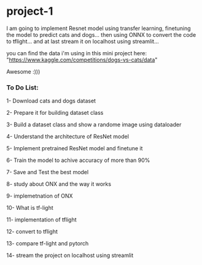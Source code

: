 # project-1
I am going to implement Resnet model using transfer learning, finetuning the model to predict cats and dogs... then using ONNX to convert the code to tflight... and at last stream it on  localhost using streamlit...

you can find the data i'm using in this mini project here: "https://www.kaggle.com/competitions/dogs-vs-cats/data"

Awesome :)))


### To Do List:

1- Download cats and dogs dataset

2- Prepare it for building dataset class

3- Build a dataset class and show a randome image using dataloader

4- Understand the architecture of ResNet model

5- Implement pretrained ResNet model and finetune it

6- Train the model to achive accuracy of more than 90%

7- Save and Test the best model

8- study about ONX and the way it works

9- implemetnation of ONX

10- What is tf-light

11- implementation of tflight

12- convert to tflight

13- compare tf-light and pytorch

14- stream the project on localhost using streamlit